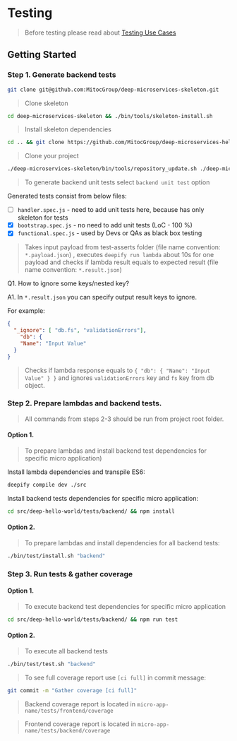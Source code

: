 Testing
========

> Before testing please read about  [Testing Use Cases](https://github.com/MitocGroup/deep-microservices-skeleton/blob/master/docs/testing_use_cases.md)
         
## Getting Started

### Step 1. Generate backend tests

```bash
git clone git@github.com:MitocGroup/deep-microservices-skeleton.git
```
> Clone skeleton

```bash
cd deep-microservices-skeleton && ./bin/tools/skeleton-install.sh
```

> Install skeleton dependencies

```bash
cd .. && git clone https://github.com/MitocGroup/deep-microservices-helloworld.git
```

> Clone your project

```bash
./deep-microservices-skeleton/bin/tools/repository_update.sh ./deep-microservices-helloworld/
```

> To generate backend unit tests select `backend unit test` option 


Generated tests consist from below files:

- [ ] `handler.spec.js` - need to add unit tests here, because has only skeleton for tests
- [x] `bootstrap.spec.js` - no need to add unit tests (LoC - 100 %)
- [x] `functional.spec.js` - used by Devs or QAs as black box testing

> Takes input payload from test-asserts folder (file name convention: `*.payload.json`) , 
executes `deepify run lambda` about 10s for one payload and checks if lambda result equals to expected result (file name convention: `*.result.json`)

Q1. How to ignore some keys/nested key?

A1. In `*.result.json` you can specify output result keys to ignore. 
	
For example:

```json
{
  "_ignore": [ "db.fs", "validationErrors"],
	"db": {
    "Name": "Input Value"
  }
} 
```

> Checks if lambda response equals to `{ "db": { "Name": "Input Value" } }` and ignores `validationErrors` key and `fs` key from db object.

	
### Step 2. Prepare lambdas and backend tests. 

> All commands from steps 2-3 should be run from project root folder.
		
#### Option 1.

> To prepare lambdas and install backend test dependencies for specific micro application)

Install lambda dependencies and transpile ES6:  

```bash
deepify compile dev ./src
```

Install backend tests dependencies for specific micro application: 

```bash
cd src/deep-hello-world/tests/backend/ && npm install
```
		
#### Option 2.

> To prepare lambdas and install dependencies for all backend tests:

```bash
./bin/test/install.sh "backend"
```

### Step 3. Run tests & gather coverage

#### Option 1.

> To execute backend test dependencies for specific micro application
 
```bash
cd src/deep-hello-world/tests/backend/ && npm run test
```
		
#### Option 2.

> To execute all backend tests

```bash
./bin/test/test.sh "backend"
```

> To see full coverage report use `[ci full]` in commit message:

```bash
git commit -m "Gather coverage [ci full]"
```

> Backend coverage report is located in `micro-app-name/tests/frontend/coverage`

> Frontend coverage report is located in `micro-app-name/tests/backend/coverage`
